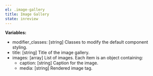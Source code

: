 ```yaml
---
el: .image-gallery
title: Image Gallery
state: inreview
---
```


__Variables:__
* modifier_classes: [string] Classes to modify the default component styling.
* title: [string] Title of the image gallery.
* images: [array] List of images. Each item is an object containing:
  * caption: [string] Caption for the image.
  * media: [string] Rendered image tag.
